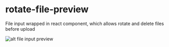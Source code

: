 # rotate-file-preview
File input wrapped in react component, which allows rotate and  delete files before upload

![alt file input preview](https://i.imgur.com/JjyvmLu.png)
